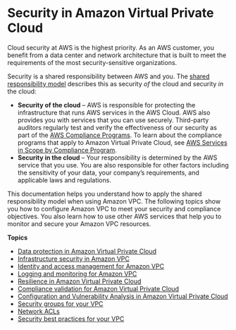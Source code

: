 # Security in Amazon Virtual Private Cloud<a name="security"></a>

Cloud security at AWS is the highest priority\. As an AWS customer, you benefit from a data center and network architecture that is built to meet the requirements of the most security\-sensitive organizations\.

Security is a shared responsibility between AWS and you\. The [shared responsibility model](http://aws.amazon.com/compliance/shared-responsibility-model/) describes this as security *of* the cloud and security *in* the cloud:
+ **Security of the cloud** – AWS is responsible for protecting the infrastructure that runs AWS services in the AWS Cloud\. AWS also provides you with services that you can use securely\. Third\-party auditors regularly test and verify the effectiveness of our security as part of the [AWS Compliance Programs](http://aws.amazon.com/compliance/programs/)\. To learn about the compliance programs that apply to Amazon Virtual Private Cloud, see [AWS Services in Scope by Compliance Program](http://aws.amazon.com/compliance/services-in-scope/)\.
+ **Security in the cloud** – Your responsibility is determined by the AWS service that you use\. You are also responsible for other factors including the sensitivity of your data, your company’s requirements, and applicable laws and regulations\. 

This documentation helps you understand how to apply the shared responsibility model when using Amazon VPC\. The following topics show you how to configure Amazon VPC to meet your security and compliance objectives\. You also learn how to use other AWS services that help you to monitor and secure your Amazon VPC resources\. 

**Topics**
+ [Data protection in Amazon Virtual Private Cloud](data-protection.md)
+ [Infrastructure security in Amazon VPC](infrastructure-security.md)
+ [Identity and access management for Amazon VPC](security-iam.md)
+ [Logging and monitoring for Amazon VPC](logging-monitoring.md)
+ [Resilience in Amazon Virtual Private Cloud](disaster-recovery-resiliency.md)
+ [Compliance validation for Amazon Virtual Private Cloud](VPC-compliance.md)
+ [Configuration and Vulnerability Analysis in Amazon Virtual Private Cloud](ConfigAndVulnerability.md)
+ [Security groups for your VPC](VPC_SecurityGroups.md)
+ [Network ACLs](vpc-network-acls.md)
+ [Security best practices for your VPC](vpc-security-best-practices.md)